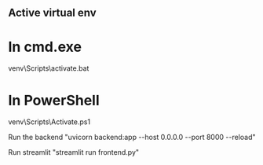 ## Active virtual env
# In cmd.exe
venv\Scripts\activate.bat
# In PowerShell
venv\Scripts\Activate.ps1


Run the backend "uvicorn backend:app --host 0.0.0.0 --port 8000 --reload"

Run streamlit "streamlit run frontend.py"